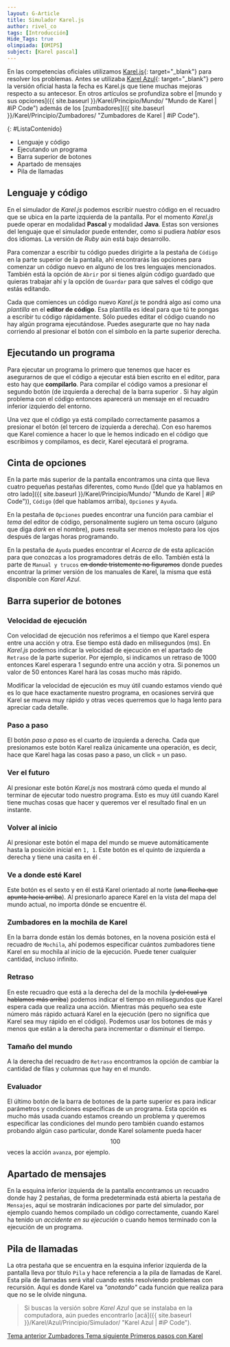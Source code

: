 ```yaml
---
layout: G-Article
title: Simulador Karel.js
author: rivel_co
tags: [Introducción]
Hide_Tags: true
olimpiada: [OMIPS]
subject: [Karel pascal]
---
```


En las competencias oficiales utilizamos [Karel.js](https://omegaup.com/karel.js/ "Karel.js"){: target="_blank"} para resolver los problemas. Antes se utilizaba [Karel Azul](http://www.cmirg.com/karelotitlan/Pantallas/descargas.aspx){: target="_blank"} pero la versión oficial hasta la fecha es Karel.js que tiene muchas mejoras respecto a su antecesor. En otros artículos se profundiza sobre el [mundo y sus opciones]({{ site.baseurl }}/Karel/Principio/Mundo/ "Mundo de Karel &vert; #iP Code") además de los [zumbadores]({{ site.baseurl }}/Karel/Principio/Zumbadores/ "Zumbadores de Karel &vert; #iP Code").

{: #ListaContenido}
- Lenguaje y código
- Ejecutando un programa
- Barra superior de botones
- Apartado de mensajes
- Pila de llamadas

## Lenguaje y código

En el simulador de *Karel.js* podemos escribir nuestro código en el recuadro que se ubica en la parte izquierda de la pantalla. Por el momento *Karel.js* puede operar en modalidad **Pascal** y modalidad **Java**. Estas son versiones del lenguaje que el simulador puede entender, como si pudiera *hablar* esos dos idiomas. La versión de *Ruby* aún está bajo desarrollo.

Para comenzar a escribir tu código puedes dirigirte a la pestaña de `Código` en la parte superior de la pantalla, ahí encontrarás las opciones para comenzar un código nuevo en alguno de los tres lenguajes mencionados. También está la opción de `Abrir` por si tienes algún código guardado que quieras trabajar ahí y la opción de `Guardar` para que salves el código que estás editando.

Cada que comiences un código nuevo *Karel.js* te pondrá algo así como una *plantilla* en el **editor de código**. Esa plantilla es ideal para que tú te pongas a escribir tu código rápidamente. Sólo puedes editar el código cuando no hay algún programa ejecutándose. Puedes asegurarte que no hay nada corriendo al presionar el botón con el símbolo <i class="fas fa-redo-alt"></i> en la parte superior derecha. 

## Ejecutando un programa

Para ejecutar un programa lo primero que tenemos que hacer es asegurarnos de que el código a ejecutar está bien escrito en el editor, para esto hay que **compilarlo**. Para compilar el código vamos a presionar el segundo botón (de izquierda a derecha) de la barra superior <i class="fas fa-th-large"></i>. Si hay algún problema con el código entonces aparecerá un mensaje en el recuadro inferior izquierdo del entorno.

Una vez que el código ya está compilado correctamente pasamos a presionar el botón <i class="fas fa-play"></i> (el tercero de izquierda a derecha). Con eso haremos que Karel comience a hacer lo que le hemos indicado en el código que escribimos y compilamos, es decir, Karel ejecutará el programa.

## Cinta de opciones

En la parte más superior de la pantalla encontramos una cinta que lleva cuatro pequeñas pestañas diferentes, como `Mundo` ([del que ya hablamos en otro lado]({{ site.baseurl }}/Karel/Principio/Mundo/ "Mundo de Karel &vert; #iP Code")), `Código` (del que hablamos arriba), `Opciones` y `Ayuda`.

En la pestaña de `Opciones` puedes encontrar una función para cambiar el *tema* del editor de código, personalmente sugiero un tema oscuro (alguno que diga *dark* en el nombre), pues resulta ser menos molesto para los ojos después de largas horas programando.

En la pestaña de `Ayuda` puedes encontrar el *Acerca de* de esta aplicación para que conozcas a los programadores detrás de ello. También está la parte de `Manual y trucos` <s>en donde tristemente no figuramos</s> donde puedes encontrar la primer versión de los manuales de Karel, la misma que está disponible con *Karel Azul*.

## Barra superior de botones

### Velocidad de ejecución

Con velocidad de ejecución nos referimos a el tiempo que Karel espera entre una acción y otra. Ese tiempo está dado en milisegundos (ms). En *Karel.js* podemos indicar la velocidad de ejecución en el apartado de `Retraso` de la parte superior. Por ejemplo, si indicamos un retraso de 1000 entonces Karel esperara 1 segundo entre una acción y otra. Si ponemos un valor de 50 entonces Karel hará las cosas mucho más rápido.

Modificar la velocidad de ejecución es muy útil cuando estamos viendo qué es lo que hace exactamente nuestro programa, en ocasiones servirá que Karel se mueva muy rápido y otras veces querremos que lo haga lento para apreciar cada detalle.

### Paso a paso

El botón *paso a paso* <i class="fas fa-forward"></i> es el cuarto de izquierda a derecha. Cada que presionamos este botón Karel realiza únicamente una operación, es decir, hace que Karel haga las cosas paso a paso, un click = un paso.

### Ver el futuro

Al presionar este botón *Karel.js* nos mostrará cómo queda el mundo al terminar de ejecutar todo nuestro programa. Esto es muy útil cuando Karel tiene muchas cosas que hacer y queremos ver el resultado final en un instante.

### Volver al inicio

Al presionar este botón el mapa del mundo se mueve automáticamente hasta la posición inicial en `1, 1`. Este botón es el quinto de izquierda a derecha y tiene una casita en él <i class="fas fa-home"></i>. 

### Ve a donde esté Karel

Este botón es el sexto y en él está Karel orientado al norte (<s>una flecha que apunta hacia arriba</s>). Al presionarlo aparece Karel en la vista del mapa del mundo actual, no importa dónde se encuentre él.

### Zumbadores en la mochila de Karel

En la barra donde están los demás botones, en la novena posición está el recuadro de `Mochila`, ahí podemos especificar cuántos zumbadores tiene Karel en su mochila al inicio de la ejecución. Puede tener cualquier cantidad, incluso infinito.

### Retraso

En este recuadro que está a la derecha del de la mochila (<s>y del cual ya hablamos más arriba</s>) podemos indicar el tiempo en milisegundos que Karel espera cada que realiza una acción. Mientras más pequeño sea este número más rápido actuará Karel en la ejecución (pero no significa que Karel sea muy rápido en el código). Podemos usar los botones de más y menos que están a la derecha para incrementar o disminuir el tiempo.

### Tamaño del mundo

A la derecha del recuadro de `Retraso` encontramos la opción de cambiar la cantidad de filas y columnas que hay en el mundo.

### Evaluador

El último botón de la barra de botones de la parte superior es para indicar parámetros y condiciones específicas de un programa. Esta opción es mucho más usada cuando estamos creando un problema y queremos especificar las condiciones del mundo pero también cuando estamos probando algún caso particular, donde Karel solamente pueda hacer $$100$$ veces la acción `avanza`, por ejemplo.

## Apartado de mensajes

En la esquina inferior izquierda de la pantalla encontramos un recuadro donde hay 2 pestañas, de forma predeterminada está abierta la pestaña de `Mensajes`, aquí se mostrarán indicaciones por parte del simulador, por ejemplo cuando hemos compilado un código correctamente, cuando Karel ha tenido un *accidente en su ejecución* o cuando hemos terminado con la ejecución de un programa.

## Pila de llamadas

La otra pestaña que se encuentra en la esquina inferior izquierda de la pantalla lleva por título `Pila` y hace referencia a la pila de llamadas de Karel. Esta pila de llamadas será vital cuando estés resolviendo problemas con recursión. Aquí es donde Karel va *"anotando"* cada función que realiza para que no se le olvide ninguna. 

> Si buscas la versión sobre *Karel Azul* que se instalaba en la computadora, aún puedes encontrarlo [acá]({{ site.baseurl }}/Karel/Azul/Principio/Simulador/ "Karel Azul &vert; #iP Code").

<div class="Nav">
    <a id="navLeft" href="{{ site.baseurl }}/Karel/Principio/Zumbadores/" title="Zumbadores &vert; #iP Code">
        Tema anterior
        <span>Zumbadores</span>
    </a>
    <a id="navRight" href="{{ site.baseurl }}/Karel/Principio/Primeros-pasos/" title="Primeros pasos con Karel &vert; #iP Code">
        Tema siguiente
        <span>Primeros pasos con Karel</span>
    </a>
</div>